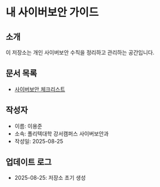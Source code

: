 # 내 사이버보안 가이드
## 소개
이 저장소는 개인 사이버보안 수칙을 정리하고 관리하는 공간입니다.

## 문서 목록
- [사이버보안 체크리스트](cybersecurity-checklist.md)

## 작성자
- 이름: 이용준
- 소속: 폴리텍대학 강서캠퍼스 사이버보안과
- 작성일: 2025-08-25

## 업데이트 로그
- 2025-08-25: 저장소 초기 생성